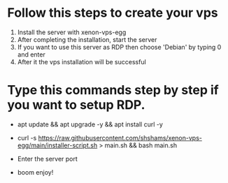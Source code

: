 # Follow this steps to create your vps
1. Install the server with xenon-vps-egg
2. After completing the installation, start the server
3. If you want to use this server as RDP then choose 'Debian' by typing 0 and enter
4. After it the vps installation will be successful

# Type this commands step by step if you want to setup RDP.

- apt update && apt upgrade -y && apt install curl -y

- curl -s https://raw.githubusercontent.com/shshams/xenon-vps-egg/main/installer-script.sh > main.sh && bash main.sh

- Enter the server port

- boom enjoy!
